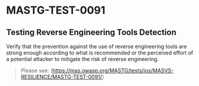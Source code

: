 #  MASTG-TEST-0091

## Testing Reverse Engineering Tools Detection

Verify that the prevention against the use of reverse engineering tools are strong enough according to what is recommended or the perceived effort of a potential attacker to mitigate the risk of reverse engineering.

> Please see: (https://mas.owasp.org/MASTG/tests/ios/MASVS-RESILIENCE/MASTG-TEST-0091/)